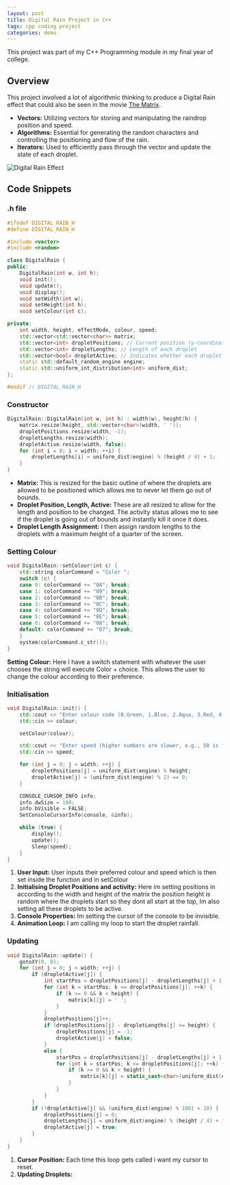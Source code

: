 ```yaml
---
layout: post
title: Digital Rain Project in C++
tags: cpp coding project
categories: demo
---
```


This project was part of my C++ Programming module in my final year of college.

## Overview

This project involved a lot of algorithmic thinking to produce a Digital Rain effect that could also be seen in the movie [The Matrix](https://en.wikipedia.org/wiki/The_Matrix).

- **Vectors:** Utilizing vectors for storing and manipulating the raindrop position and speed.
- **Algorithms:** Essential for generating the random characters and controlling the positioning and flow of the rain.
- **Iterators:** Used to efficiently pass through the vector and update the state of each droplet.

![Digital Rain Effect](https://raw.githubusercontent.com/kijalx/digitalrain-cpp/main/docs/assets/images/DigitalRain.gif)

## Code Snippets

### .h file
```cpp
#ifndef DIGITAL_RAIN_H
#define DIGITAL_RAIN_H

#include <vector>
#include <random>

class DigitalRain {
public:
    DigitalRain(int w, int h);
    void init();
    void update();
    void display();
    void setWidth(int w);
    void setHeight(int h);
    void setColour(int c);

private:
    int width, height, effectMode, colour, speed;
    std::vector<std::vector<char>> matrix;
    std::vector<int> dropletPositions; // Current position (y-coordinate) of the head of each droplet
    std::vector<int> dropletLengths; // Length of each droplet
    std::vector<bool> dropletActive; // Indicates whether each droplet is active
    static std::default_random_engine engine;
    static std::uniform_int_distribution<int> uniform_dist;
};

#endif // DIGITAL_RAIN_H
```

### Constructor
```cpp
DigitalRain::DigitalRain(int w, int h) : width(w), height(h) {
    matrix.resize(height, std::vector<char>(width, ' '));
    dropletPositions.resize(width, -1);
    dropletLengths.resize(width);
    dropletActive.resize(width, false);
    for (int i = 0; i < width; ++i) {
        dropletLengths[i] = uniform_dist(engine) % (height / 4) + 1;
    }
}
```
- **Matrix:** This is resized for the basic outline of where the droplets are allowed to be positioned which allows me to never let them go out of bounds.
- **Droplet Position, Length, Active:** These are all resized to allow for the length and position to be changed. The activity status allows me to see if the droplet is going out of bounds and instantly kill it once it does.
- **Droplet Length Assignment:** I then assign random lengths to the droplets with a maximum height of a quarter of the screen.

### Setting Colour

```cpp
void DigitalRain::setColour(int c) {
    std::string colorCommand = "Color ";
    switch (c) {
    case 0: colorCommand += "0A"; break;
    case 1: colorCommand += "09"; break;
    case 2: colorCommand += "0B"; break;
    case 3: colorCommand += "0C"; break;
    case 4: colorCommand += "0D"; break;
    case 5: colorCommand += "0E"; break;
    case 6: colorCommand += "08"; break;
    default: colorCommand += "07"; break;
    }
    system(colorCommand.c_str());
}
```
**Setting Colour:** Here I have a switch statement with whatever the user chooses the string will execute Color + choice. This allows the user to change the colour according to their preference.

### Initialisation
```cpp
void DigitalRain::init() {
    std::cout << "Enter colour code (0.Green, 1.Blue, 2.Aqua, 3.Red, 4.Purple, 5.Yellow, 6.Gray, 7.White): ";
    std::cin >> colour;

    setColour(colour);

    std::cout << "Enter speed (higher numbers are slower, e.g., 50 is fast, 200 is slow): ";
    std::cin >> speed;

    for (int j = 0; j < width; ++j) {
        dropletPositions[j] = uniform_dist(engine) % height;
        dropletActive[j] = (uniform_dist(engine) % 2) == 0;
    }

    CONSOLE_CURSOR_INFO info;
    info.dwSize = 100;
    info.bVisible = FALSE;
    SetConsoleCursorInfo(console, &info);

    while (true) {
        display();
        update();
        Sleep(speed);
    }
}
```
1. **User Input:** User inputs their preferred colour and speed which is then set inside the function and in setColour
2. **Initialising Droplet Positions and activity:** Here im setting positions in according to the width and height of the matrix the position height is random where the droplets start so they dont all start at the top, Im also setting all these droplets to be active.
3. **Console Properties:** Im setting the cursor of the console to be invisible.
4. **Animation Loop:** I am calling my loop to start the droplet rainfall.

### Updating
```cpp
void DigitalRain::update() {
    gotoXY(0, 0);
    for (int j = 0; j < width; ++j) {
        if (dropletActive[j]) {
            int startPos = dropletPositions[j] - dropletLengths[j] + 1;
            for (int k = startPos; k <= dropletPositions[j]; ++k) {
                if (k >= 0 && k < height) {
                    matrix[k][j] = ' ';
                }
            }
            dropletPositions[j]++;
            if (dropletPositions[j] - dropletLengths[j] >= height) {
                dropletPositions[j] = -1;
                dropletActive[j] = false;
            }
            else {
                startPos = dropletPositions[j] - dropletLengths[j] + 1;
                for (int k = startPos; k <= dropletPositions[j]; ++k) {
                    if (k >= 0 && k < height) {
                        matrix[k][j] = static_cast<char>(uniform_dist(engine));
                    }
                }
            }
        }
        if (!dropletActive[j] && (uniform_dist(engine) % 100) < 10) {
            dropletPositions[j] = 0;
            dropletLengths[j] = uniform_dist(engine) % (height / 4) + 1;
            dropletActive[j] = true;
        }
    }
}
```
1. **Cursor Position:** Each time this loop gets called i want my cursor to reset.
2. **Updating Droplets:**

